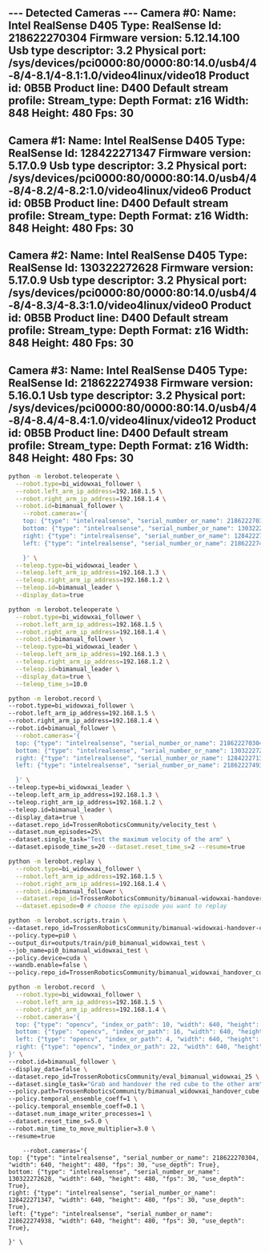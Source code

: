 --- Detected Cameras ---
Camera #0:
  Name: Intel RealSense D405
  Type: RealSense
  Id: 218622270304
  Firmware version: 5.12.14.100
  Usb type descriptor: 3.2
  Physical port: /sys/devices/pci0000:80/0000:80:14.0/usb4/4-8/4-8.1/4-8.1:1.0/video4linux/video18
  Product id: 0B5B
  Product line: D400
  Default stream profile:
    Stream_type: Depth
    Format: z16
    Width: 848
    Height: 480
    Fps: 30
--------------------
Camera #1:
  Name: Intel RealSense D405
  Type: RealSense
  Id: 128422271347
  Firmware version: 5.17.0.9
  Usb type descriptor: 3.2
  Physical port: /sys/devices/pci0000:80/0000:80:14.0/usb4/4-8/4-8.2/4-8.2:1.0/video4linux/video6
  Product id: 0B5B
  Product line: D400
  Default stream profile:
    Stream_type: Depth
    Format: z16
    Width: 848
    Height: 480
    Fps: 30
--------------------
Camera #2:
  Name: Intel RealSense D405
  Type: RealSense
  Id: 130322272628
  Firmware version: 5.17.0.9
  Usb type descriptor: 3.2
  Physical port: /sys/devices/pci0000:80/0000:80:14.0/usb4/4-8/4-8.3/4-8.3:1.0/video4linux/video0
  Product id: 0B5B
  Product line: D400
  Default stream profile:
    Stream_type: Depth
    Format: z16
    Width: 848
    Height: 480
    Fps: 30
--------------------
Camera #3:
  Name: Intel RealSense D405
  Type: RealSense
  Id: 218622274938
  Firmware version: 5.16.0.1
  Usb type descriptor: 3.2
  Physical port: /sys/devices/pci0000:80/0000:80:14.0/usb4/4-8/4-8.4/4-8.4:1.0/video4linux/video12
  Product id: 0B5B
  Product line: D400
  Default stream profile:
    Stream_type: Depth
    Format: z16
    Width: 848
    Height: 480
    Fps: 30
--------------------

```bash
python -m lerobot.teleoperate \
  --robot.type=bi_widowxai_follower \
  --robot.left_arm_ip_address=192.168.1.5 \
  --robot.right_arm_ip_address=192.168.1.4 \
  --robot.id=bimanual_follower \
    --robot.cameras='{
    top: {"type": "intelrealsense", "serial_number_or_name": 218622270304, "width": 640, "height": 480, "fps": 30, "use_depth": True},
    bottom: {"type": "intelrealsense", "serial_number_or_name": 130322272628, "width": 640, "height": 480, "fps": 30, "use_depth": True},
    right: {"type": "intelrealsense", "serial_number_or_name": 128422271347, "width": 640, "height": 480, "fps": 30, "use_depth": True},
    left: {"type": "intelrealsense", "serial_number_or_name": 218622274938, "width": 640, "height": 480, "fps": 30, "use_depth": True},

    }' \
  --teleop.type=bi_widowxai_leader \
  --teleop.left_arm_ip_address=192.168.1.3 \
  --teleop.right_arm_ip_address=192.168.1.2 \
  --teleop.id=bimanual_leader \
  --display_data=true

```

```bash
python -m lerobot.teleoperate \
  --robot.type=bi_widowxai_follower \
  --robot.left_arm_ip_address=192.168.1.5 \
  --robot.right_arm_ip_address=192.168.1.4 \
  --robot.id=bimanual_follower \
  --teleop.type=bi_widowxai_leader \
  --teleop.left_arm_ip_address=192.168.1.3 \
  --teleop.right_arm_ip_address=192.168.1.2 \
  --teleop.id=bimanual_leader \
  --display_data=true \
  --teleop_time_s=10.0
  ```


  ```bash
  python -m lerobot.record \
  --robot.type=bi_widowxai_follower \
  --robot.left_arm_ip_address=192.168.1.5 \
  --robot.right_arm_ip_address=192.168.1.4 \
  --robot.id=bimanual_follower \
    --robot.cameras='{
    top: {"type": "intelrealsense", "serial_number_or_name": 218622270304, "width": 640, "height": 480, "fps": 30, "use_depth": True},
    bottom: {"type": "intelrealsense", "serial_number_or_name": 130322272628, "width": 640, "height": 480, "fps": 30, "use_depth": True},
    right: {"type": "intelrealsense", "serial_number_or_name": 128422271347, "width": 640, "height": 480, "fps": 30, "use_depth": True},
    left: {"type": "intelrealsense", "serial_number_or_name": 218622274938, "width": 640, "height": 480, "fps": 30, "use_depth": True},

    }' \
  --teleop.type=bi_widowxai_leader \
  --teleop.left_arm_ip_address=192.168.1.3 \
  --teleop.right_arm_ip_address=192.168.1.2 \
  --teleop.id=bimanual_leader \
  --display_data=true \
  --dataset.repo_id=TrossenRoboticsCommunity/velocity_test \
  --dataset.num_episodes=25\
  --dataset.single_task="Test the maximum velocity of the arm" \
  --dataset.episode_time_s=20 --dataset.reset_time_s=2 --resume=true
  ```


  ```bash
  python -m lerobot.replay \
    --robot.type=bi_widowxai_follower \
    --robot.left_arm_ip_address=192.168.1.5 \
    --robot.right_arm_ip_address=192.168.1.4 \
    --robot.id=bimanual_follower \
    --dataset.repo_id=TrossenRoboticsCommunity/bimanual-widowxai-handover-cube_01 \
    --dataset.episode=0 # choose the episode you want to replay
  ```



  ```bash
  python -m lerobot.scripts.train \
  --dataset.repo_id=TrossenRoboticsCommunity/bimanual-widowxai-handover-cube_01 \
  --policy.type=pi0 \
  --output_dir=outputs/train/pi0_bimanual_widowxai_test \
  --job_name=pi0_bimanual_widowxai_test \
  --policy.device=cuda \
  --wandb.enable=false \
  --policy.repo_id=TrossenRoboticsCommunity/bimanual_widowxai_handover_cube_pi0
  ```


  ```bash
  python -m lerobot.record  \
    --robot.type=bi_widowxai_follower \
    --robot.left_arm_ip_address=192.168.1.5 \
    --robot.right_arm_ip_address=192.168.1.4 \
    --robot.cameras='{
    top: {"type": "opencv", "index_or_path": 10, "width": 640, "height": 480, "fps": 30},
    bottom: {"type": "opencv", "index_or_path": 16, "width": 640, "height": 480, "fps": 30},
    left: {"type": "opencv", "index_or_path": 4, "width": 640, "height": 480, "fps": 30},
    right: {"type": "opencv", "index_or_path": 22, "width": 640, "height": 480, "fps": 30}
  }' \
  --robot.id=bimanual_follower \
  --display_data=false \
  --dataset.repo_id=TrossenRoboticsCommunity/eval_bimanual_widowxai_25 \
  --dataset.single_task="Grab and handover the red cube to the other arm" \
  --policy.path=TrossenRoboticsCommunity/bimanual_widowxai_handover_cube \
  --policy.temporal_ensemble_coeff=1 \
  --policy.temporal_ensemble_coeff=0.1 \
  --dataset.num_image_writer_processes=1 \
  --dataset.reset_time_s=5.0 \
  --robot.min_time_to_move_multiplier=3.0 \
  --resume=true

  ```

        --robot.cameras='{
    top: {"type": "intelrealsense", "serial_number_or_name": 218622270304, "width": 640, "height": 480, "fps": 30, "use_depth": True},
    bottom: {"type": "intelrealsense", "serial_number_or_name": 130322272628, "width": 640, "height": 480, "fps": 30, "use_depth": True},
    right: {"type": "intelrealsense", "serial_number_or_name": 128422271347, "width": 640, "height": 480, "fps": 30, "use_depth": True},
    left: {"type": "intelrealsense", "serial_number_or_name": 218622274938, "width": 640, "height": 480, "fps": 30, "use_depth": True},

    }' \
